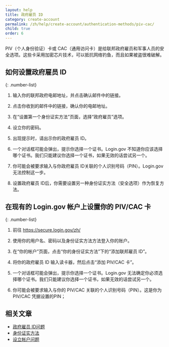 ```yaml
---
layout: help
title: 政府雇员 ID 
category: create-account
permalink: /zh/help/create-account/authentication-methods/piv-cac/
child: true
order: 6
---
```


PIV（个人身份验证）卡或 CAC（通用访问卡）是给联邦政府雇员和军事人员的安全选项。这些卡采用加密芯片技术，可以抵抗网络钓鱼，而且如果被盗很难破解。

## 如何设置政府雇员 ID

{: .number-list}

1. 输入你的联邦政府电邮地址，并点击确认邮件中的链接。

2. 点击你收到的邮件中的链接，确认你的电邮地址。

3. 在“设置第一个身份证实方法”页面，选择“政府雇员”选项。

4. 设立你的密码。

5. 出现提示时，请出示你的政府雇员 ID。

6. 一个对话框可能会弹出，提示你选择一个证书。Login.gov 不知道你应该选择哪个证书。我们只能建议你选择一个证书，如果无效的话尝试另一个。

7. 你可能会被要求输入与你政府雇员 ID关联的个人识别号码（PIN）。Login.gov 无法控制这一步。

8. 设置政府雇员 ID后，你需要设置另一种身份证实方法（安全选项）作为恢复方法。

## 在现有的 Login.gov 帐户上设置你的 PIV/CAC 卡

{: .number-list}

1. 前往 <https://secure.login.gov/zh/>

2. 使用你的用户名、密码以及身份证实方法方法登入你的账户。

3. 在“你的帐户”页面，点击“你的身份证实方法”下的“添加联邦雇员 ID”。

4. 将你的政府雇员 ID 输入读卡器，然后点击“添加 PIV/CAC 卡”。

5. 一个对话框可能会弹出，提示你选择一个证书。Login.gov 无法确定你必须选择哪个证书。我们只能建议你选择一个证书，如果无效的话尝试另一个。

6. 你可能会被要求输入与你的 PIV/CAC 关联的个人识别号码（PIN）。这是你为 PIV/CAC 凭据设置的PIN；

## 相关文章

* [政府雇员 ID问题](/zh/help/trouble-signing-in/authentication/issues-with-government-employee-id-piv-cac/)
* [身份证实方法](/zh/help/create-account/authentication-methods/)
* [设立帐户问题](/zh/help/create-account/issues-creating-an-account/)
